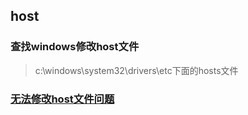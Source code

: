 ## host
### 查找windows修改host文件
> c:\windows\system32\drivers\etc下面的hosts文件

### [无法修改host文件问题](https://www.cnblogs.com/lwh-note/p/9005953.html)